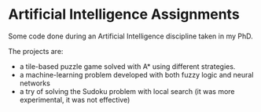 # Artificial Intelligence Assignments

Some code done during an Artificial Intelligence discipline taken in my PhD. 

The projects are:

- a tile-based puzzle game solved with A* using different strategies.
- a machine-learning problem developed with both fuzzy logic and neural networks
- a try of solving the Sudoku problem with local search (it was more experimental, it was not effective)
